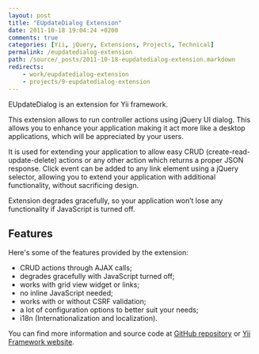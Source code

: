 ```yaml
---
layout: post
title: "EUpdateDialog Extension"
date: 2011-10-18 19:04:24 +0200
comments: true
categories: [Yii, jQuery, Extensions, Projects, Technical]
permalink: /eupdatedialog-extension
path: /source/_posts/2011-10-18-eupdatedialog-extension.markdown
redirects:
    - work/eupdatedialog-extension
    - projects/9-eupdatedialog-extension
---
```


EUpdateDialog is an extension for Yii framework.

This extension allows to run controller actions using jQuery UI dialog. This allows you to enhance your application making it act more like a desktop applications, which will be appreciated by your users.

<!-- more -->

It is used for extending your application to allow easy CRUD (create-read-update-delete) actions or any other action which returns a proper JSON response. Click event can be added to any link element using a jQuery selector, allowing you to extend your application with additional functionality, without sacrificing design.

Extension degrades gracefully, so your application won’t lose any functionality if JavaScript is turned off.

## Features

Here's some of the features provided by the extension:

* CRUD actions through AJAX calls;
* degrades gracefully with JavaScript turned off;
* works with grid view widget or links;
* no inline JavaScript needed;
* works with or without CSRF validation;
* a lot of configuration options to better suit your needs;
* i18n (Internationalization and localization).

You can find more information and source code at [GitHub repository][github-extension-page] or [Yii Framework website][yii-extension-page].

[yii-extension-page]: http://www.yiiframework.com/extension/eupdatedialog
[github-extension-page]: https://github.com/ifdattic/EUpdateDialog
